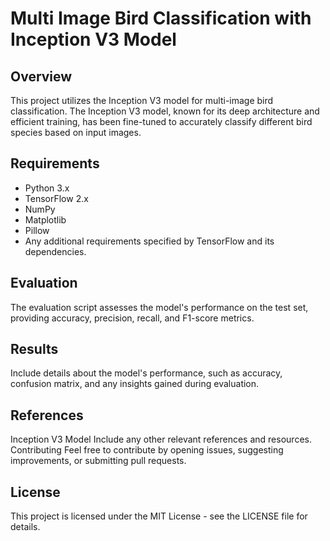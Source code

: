 # Multi Image Bird Classification with Inception V3 Model
## Overview
This project utilizes the Inception V3 model for multi-image bird classification. The Inception V3 model, known for its deep architecture and efficient training, has been fine-tuned to accurately classify different bird species based on input images.

## Requirements
- Python 3.x
- TensorFlow 2.x
- NumPy
- Matplotlib
- Pillow
- Any additional requirements specified by TensorFlow and its dependencies.

## Evaluation
The evaluation script assesses the model's performance on the test set, providing accuracy, precision, recall, and F1-score metrics.

## Results
Include details about the model's performance, such as accuracy, confusion matrix, and any insights gained during evaluation.

## References
Inception V3 Model
Include any other relevant references and resources.
Contributing
Feel free to contribute by opening issues, suggesting improvements, or submitting pull requests.

## License
This project is licensed under the MIT License - see the LICENSE file for details.
